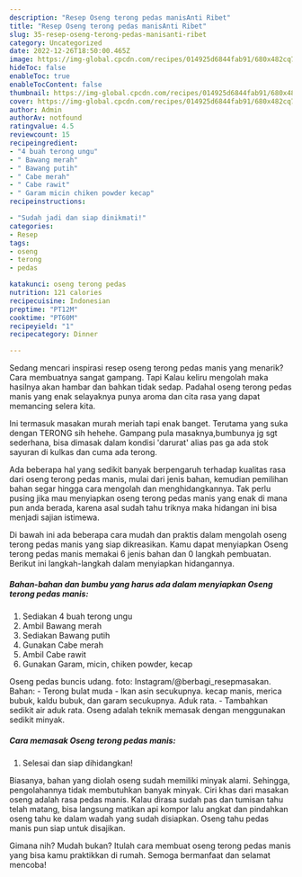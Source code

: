 ```yaml
---
description: "Resep Oseng terong pedas manisAnti Ribet"
title: "Resep Oseng terong pedas manisAnti Ribet"
slug: 35-resep-oseng-terong-pedas-manisanti-ribet
category: Uncategorized
date: 2022-12-26T18:50:00.465Z
image: https://img-global.cpcdn.com/recipes/014925d6844fab91/680x482cq70/oseng-terong-pedas-manis-foto-resep-utama.jpg
hideToc: false
enableToc: true
enableTocContent: false
thumbnail: https://img-global.cpcdn.com/recipes/014925d6844fab91/680x482cq70/oseng-terong-pedas-manis-foto-resep-utama.jpg
cover: https://img-global.cpcdn.com/recipes/014925d6844fab91/680x482cq70/oseng-terong-pedas-manis-foto-resep-utama.jpg
author: Admin
authorAv: notfound
ratingvalue: 4.5
reviewcount: 15
recipeingredient:
- "4 buah terong ungu"
- " Bawang merah"
- " Bawang putih"
- " Cabe merah"
- " Cabe rawit"
- " Garam micin chiken powder kecap"
recipeinstructions:

- "Sudah jadi dan siap dinikmati!"
categories:
- Resep
tags:
- oseng
- terong
- pedas

katakunci: oseng terong pedas 
nutrition: 121 calories
recipecuisine: Indonesian
preptime: "PT12M"
cooktime: "PT60M"
recipeyield: "1"
recipecategory: Dinner

---
```



Sedang mencari inspirasi resep oseng terong pedas manis yang menarik? Cara membuatnya sangat gampang. Tapi Kalau keliru mengolah maka hasilnya akan hambar dan bahkan tidak sedap. Padahal oseng terong pedas manis yang enak selayaknya punya aroma dan cita rasa yang dapat memancing selera kita.


Ini termasuk masakan murah meriah tapi enak banget. Terutama yang suka dengan TERONG sih hehehe. Gampang pula masaknya,bumbunya jg sgt sederhana, bisa dimasak dalam kondisi &#39;darurat&#39; alias pas ga ada stok sayuran di kulkas dan cuma ada terong.

Ada beberapa hal yang sedikit banyak berpengaruh terhadap kualitas rasa dari oseng terong pedas manis, mulai dari jenis bahan, kemudian pemilihan bahan segar hingga cara mengolah dan menghidangkannya. Tak perlu pusing jika mau menyiapkan oseng terong pedas manis yang enak di mana pun anda berada, karena asal sudah tahu triknya maka hidangan ini bisa menjadi sajian istimewa.


Di bawah ini ada beberapa cara mudah dan praktis dalam mengolah oseng terong pedas manis yang siap dikreasikan. Kamu dapat menyiapkan Oseng terong pedas manis memakai 6 jenis bahan dan 0 langkah pembuatan. Berikut ini langkah-langkah dalam menyiapkan hidangannya.

<!--inarticleads1-->

##### Bahan-bahan dan bumbu yang harus ada dalam menyiapkan Oseng terong pedas manis:

1. Sediakan 4 buah terong ungu
1. Ambil  Bawang merah
1. Sediakan  Bawang putih
1. Gunakan  Cabe merah
1. Ambil  Cabe rawit
1. Gunakan  Garam, micin, chiken powder, kecap


Oseng pedas buncis udang. foto: Instagram/@berbagi_resepmasakan. Bahan: - Terong bulat muda - Ikan asin secukupnya. kecap manis, merica bubuk, kaldu bubuk, dan garam secukupnya. Aduk rata. - Tambahkan sedikit air aduk rata. Oseng adalah teknik memasak dengan menggunakan sedikit minyak. 

<!--inarticleads2-->

##### Cara memasak Oseng terong pedas manis:


1. Selesai dan siap dihidangkan!

Biasanya, bahan yang diolah oseng sudah memiliki minyak alami. Sehingga, pengolahannya tidak membutuhkan banyak minyak. Ciri khas dari masakan oseng adalah rasa pedas manis. Kalau dirasa sudah pas dan tumisan tahu telah matang, bisa langsung matikan api kompor lalu angkat dan pindahkan oseng tahu ke dalam wadah yang sudah disiapkan. Oseng tahu pedas manis pun siap untuk disajikan. 

Gimana nih? Mudah bukan? Itulah cara membuat oseng terong pedas manis yang bisa kamu praktikkan di rumah. Semoga bermanfaat dan selamat mencoba!
